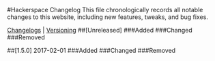 #Hackerspace Changelog
This file chronologically records all notable changes to this website, including new features, tweaks, and bug fixes.

[Changelogs](http://keepachangelog.com/en/0.3.0/) | [Versioning](http://semver.org/)
##[Unreleased]
###Added
###Changed
###Removed

##[1.5.0] 2017-02-01
###Added
###Changed
###Removed
